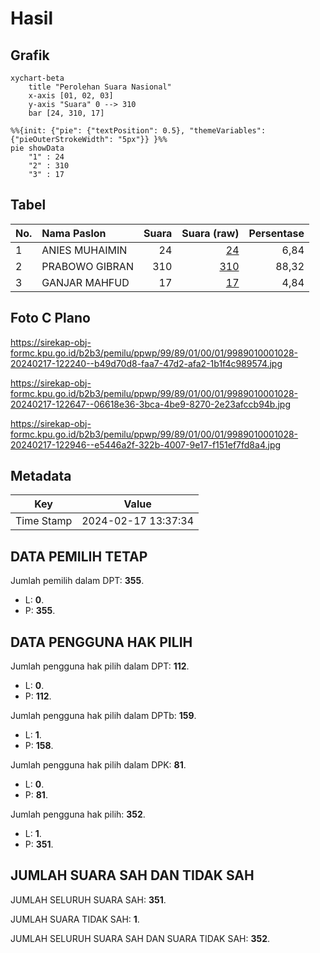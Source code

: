 # Hasil

## Grafik

```mermaid
xychart-beta
    title "Perolehan Suara Nasional"
    x-axis [01, 02, 03]
    y-axis "Suara" 0 --> 310
    bar [24, 310, 17]
```

```mermaid
%%{init: {"pie": {"textPosition": 0.5}, "themeVariables": {"pieOuterStrokeWidth": "5px"}} }%%
pie showData
    "1" : 24
    "2" : 310
    "3" : 17
```

## Tabel

| No. | Nama Paslon    | Suara | Suara (raw) | Persentase |
|:--- |:-------------- | -----:| -----------:| ----------:|
| 1   | ANIES MUHAIMIN | 24    | [24][p-1]   | 6,84       |
| 2   | PRABOWO GIBRAN | 310   | [310][p-2]  | 88,32      |
| 3   | GANJAR MAHFUD  | 17    | [17][p-3]   | 4,84       |


[p-1]: https://github.com/gigit-pemilu/pemilu-2024/blob/main/pilpres/hitung-suara/sub/99-luar-negeri/sub/89-penang-malaysia/sub/01-penang-malaysia/sub/0001-penang-malaysia/sub/028-ksk-013/sub/paslon-1.txt
[p-2]: https://github.com/gigit-pemilu/pemilu-2024/blob/main/pilpres/hitung-suara/sub/99-luar-negeri/sub/89-penang-malaysia/sub/01-penang-malaysia/sub/0001-penang-malaysia/sub/028-ksk-013/sub/paslon-2.txt
[p-3]: https://github.com/gigit-pemilu/pemilu-2024/blob/main/pilpres/hitung-suara/sub/99-luar-negeri/sub/89-penang-malaysia/sub/01-penang-malaysia/sub/0001-penang-malaysia/sub/028-ksk-013/sub/paslon-3.txt

## Foto C Plano

https://sirekap-obj-formc.kpu.go.id/b2b3/pemilu/ppwp/99/89/01/00/01/9989010001028-20240217-122240--b49d70d8-faa7-47d2-afa2-1b1f4c989574.jpg

https://sirekap-obj-formc.kpu.go.id/b2b3/pemilu/ppwp/99/89/01/00/01/9989010001028-20240217-122647--06618e36-3bca-4be9-8270-2e23afccb94b.jpg

https://sirekap-obj-formc.kpu.go.id/b2b3/pemilu/ppwp/99/89/01/00/01/9989010001028-20240217-122946--e5446a2f-322b-4007-9e17-f151ef7fd8a4.jpg


## Metadata

| Key        | Value               |
| ---------- | ------------------- |
| Time Stamp | 2024-02-17 13:37:34 |


## DATA PEMILIH TETAP

Jumlah pemilih dalam DPT: **355**.
 * L: **0**.
 * P: **355**.

## DATA PENGGUNA HAK PILIH

Jumlah pengguna hak pilih dalam DPT: **112**.
 * L: **0**.
 * P: **112**.

Jumlah pengguna hak pilih dalam DPTb: **159**.
 * L: **1**.
 * P: **158**.

Jumlah pengguna hak pilih dalam DPK: **81**.
 * L: **0**.
 * P: **81**.

Jumlah pengguna hak pilih: **352**.
 * L: **1**.
 * P: **351**.

## JUMLAH SUARA SAH DAN TIDAK SAH

JUMLAH SELURUH SUARA SAH: **351**.

JUMLAH SUARA TIDAK SAH: **1**.

JUMLAH SELURUH SUARA SAH DAN SUARA TIDAK SAH: **352**.


